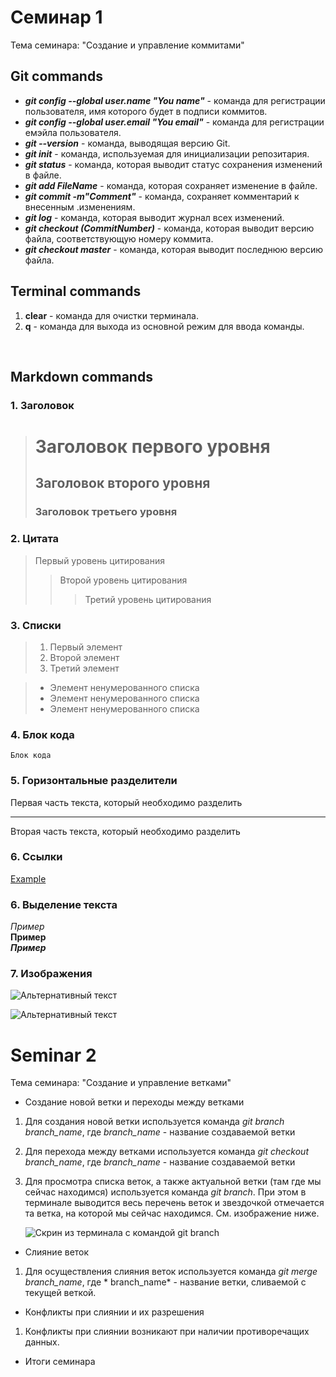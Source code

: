 # Семинар 1

Тема семинара: "Создание и управление коммитами"

## Git commands
* ***git config --global user.name "You name"*** - команда для регистрации пользователя, имя которого будет в подписи коммитов.
* ***git config --global user.email "You email"*** - команда для регистрации емэйла пользователя.
* ***git --version*** - команда, выводящая версию Git.
* ***git init*** - команда, используемая для инициализации репозитария.
* ***git status*** - команда, которая выводит статус сохранения изменений в файле.
* ***git add FileName*** - команда, которая сохраняет изменение в файле.
* ***git commit -m"Comment"*** - команда, сохраняет комментарий к внесенным .изменениям.
* ***git log*** - команда, которая выводит журнал всех изменений.
* ***git checkout (CommitNumber)*** - команда, которая выводит версию файла, соответствующую номеру коммита.
* ***git checkout master*** - команда, которая выводит последнюю версию файла.

## Terminal commands
1. **clear** - команда для очистки терминала.
2. **q** - команда для выхода из основной режим для ввода команды.

<br>

## Markdown commands
### 1. Заголовок
>#  Заголовок первого уровня
>## Заголовок второго уровня
>### Заголовок третьего уровня
### 2. Цитата
> Первый уровень цитирования
>> Второй уровень цитирования
>>> Третий уровень цитирования

### 3. Списки
>1. Первый элемент
>2. Второй элемент
>3. Третий элемент

>* Элемент ненумерованного списка
>* Элемент ненумерованного списка
>* Элемент ненумерованного списка

### 4. Блок кода
    Блок кода

### 5. Горизонтальные разделители

Первая часть текста, который необходимо разделить
***
Вторая часть текста, который необходимо разделить

### 6. Ссылки

[Example](http://example.com/) 

### 6. Выделение текста
*Пример*  
**Пример**  
***Пример***

### 7. Изображения

![Альтернативный текст](logo.png "Лого")

![Альтернативный текст](logo.svg "Лого")

# Seminar 2

Тема семинара: "Создание и управление ветками"

* Создание новой ветки и переходы между ветками

1. Для создания новой ветки используется команда *git branch branch_name*, где *branch_name* - название создаваемой ветки
2. Для перехода между ветками используется команда *git checkout branch_name*, где *branch_name* - название создаваемой ветки
3. Для просмотра списка веток, а также актуальной ветки (там где мы сейчас находимся) используется команда *git branch*. При этом в терминале выводится весь перечень веток и звездочкой отмечается та ветка, на которой мы сейчас находимся. См. изображение ниже.

    ![Скрин из терминала с командой git branch](/Pirtures/GitBranch.png)

* Слияние веток

1. Для осуществления слияния веток используется команда *git merge branch_name*, где * branch_name* - название ветки, сливаемой с текущей веткой.

* Конфликты при слиянии и их разрешения

1. Конфликты при слиянии возникают при наличии противоречащих данных.

* Итоги семинара